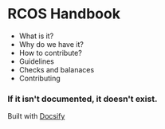 # RCOS Handbook

- What is it?
- Why do we have it?
- How to contribute?
- Guidelines
- Checks and balanaces
- Contributing

### If it isn't documented, it doesn't exist.

Built with [Docsify](https://docsify.js.org)
